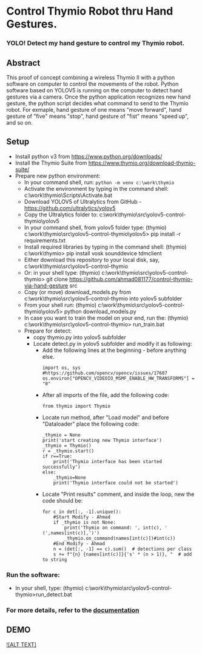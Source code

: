 # Control Thymio Robot thru Hand Gestures. 
### YOLO! Detect my hand gesture to control my Thymio robot.

## Abstract
This proof of concept combining a wireless Thymio II with a python software on computer to control the movements of the robot. Python software based on YOLOV5 is running on the computer to detect hand gestures via a camera. Once the python application recognizes new hand gesture, the python script decides what command to send to the Thymio robot. For exmaple, hand gesture of one means "move forward", hand gesture of "five" means "stop", hand gesture of "fist" means "speed up", and so on.

## Setup
* Install python v3 from https://www.python.org/downloads/
* Install the Thymio Suite from https://www.thymio.org/download-thymio-suite/
* Prepare new python environment:
  * In your command shell, run: ```python -m venv c:\work\thymio```
  * Activate the environment by typing in the command shell: c:\work\thymio\Scripts\Activate.bat
  * Download YOLOV5 of Ultralytics from GitHub - https://github.com/ultralytics/yolov5
  * Copy the Ultralytics folder to: c:\work\thymio\src\yolov5-control-thymio\yolov5
  * In your command shell, from yolov5 folder type: (thymio) c:\work\thymio\src\yolov5-control-thymio\yolov5> pip install -r requirements.txt
  * Install required libraries by typing in the command shell: (thymio) c:\work\thymio> pip install vosk sounddevice tdmclient
  * Either download this repository to your local disk, say, c:\work\thymio\src\yolov5-control-thymio
  * Or: in your shell type: (thymio) c:\work\thymio\src\yolov5-control-thymio> git clone https://github.com/ahmad081177/control-thymio-via-hand-gesture src
  * Copy (or move) download_models.py from c:\work\thymio\src\yolov5-control-thymio into yolov5 subfolder
  * From your shell run: (thymio) c:\work\thymio\src\yolov5-control-thymio\yolov5> python download_models.py
  * In case you want to train the model on your end, run the: (thymio) c:\work\thymio\src\yolov5-control-thymio> run_train.bat
  * Prepare for detect:
    * copy thymio.py into yolov5 subfolder
    * Locate detect.py in yolov5 subfolder and modify it as following:
      * Add the following lines at the beginning - before anything else.
        ```
        import os, sys
        #https://github.com/opencv/opencv/issues/17687
        os.environ["OPENCV_VIDEOIO_MSMF_ENABLE_HW_TRANSFORMS"] = "0"
        ```
      * After all imports of the file, add the following code:
        ```
        from thymio import Thymio
        ```
      * Locate run method, after "Load model" and before "Dataloader" place the following code:
        ```
        _thymio = None
        print('start creating new Thymio interface')
        _thymio = Thymio()
        r = _thymio.start()
        if r==True:
            print('Thymio interface has been started successfully')
        else:
            _thymio=None
            print('Thymio interface could not be started')

        ```
      * Locate "Print results" comment, and inside the loop, new the code should be:
        ```
        for c in det[:, -1].unique():
            #Start Modify - Ahmad
            if _thymio is not None: 
                print('Thymio on command: ', int(c), ' (',names[int(c)],')')
                _thymio.on_command(names[int(c)])#int(c))
            #End Modify - Ahmad
            n = (det[:, -1] == c).sum()  # detections per class
            s += f"{n} {names[int(c)]}{'s' * (n > 1)}, "  # add to string

        ```

### Run the software:
  * In your shell, type: (thymio) c:\work\thymio\src\yolov5-control-thymio>run_detect.bat
  
### For more details, refer to the [documentation](Control%20Thymio%20Robot%20via%20Hand%20Gestures.docx)

## DEMO
[![ALT TEXT]](https://youtube.com/shorts/no3g03PY0nw "Control Thymio by Hand Gesture")
